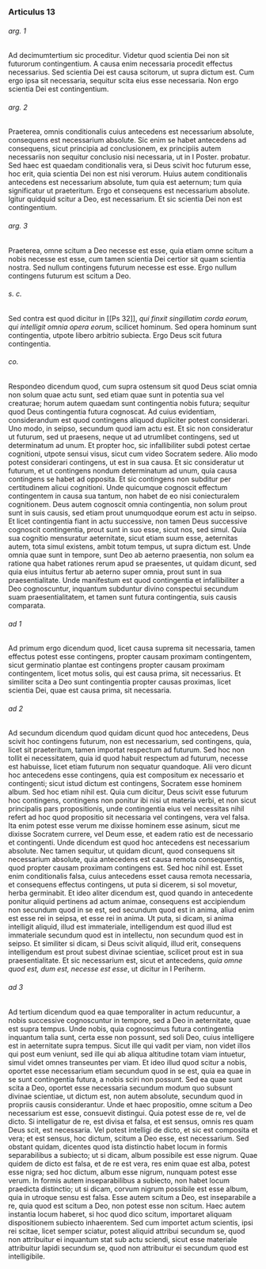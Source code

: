 ### Articulus 13

###### arg. 1
Ad decimumtertium sic proceditur. Videtur quod scientia Dei non sit futurorum contingentium. A causa enim necessaria procedit effectus necessarius. Sed scientia Dei est causa scitorum, ut supra dictum est. Cum ergo ipsa sit necessaria, sequitur scita eius esse necessaria. Non ergo scientia Dei est contingentium.

###### arg. 2
Praeterea, omnis conditionalis cuius antecedens est necessarium absolute, consequens est necessarium absolute. Sic enim se habet antecedens ad consequens, sicut principia ad conclusionem, ex principiis autem necessariis non sequitur conclusio nisi necessaria, ut in I Poster. probatur. Sed haec est quaedam conditionalis vera, si Deus scivit hoc futurum esse, hoc erit, quia scientia Dei non est nisi verorum. Huius autem conditionalis antecedens est necessarium absolute, tum quia est aeternum; tum quia significatur ut praeteritum. Ergo et consequens est necessarium absolute. Igitur quidquid scitur a Deo, est necessarium. Et sic scientia Dei non est contingentium.

###### arg. 3
Praeterea, omne scitum a Deo necesse est esse, quia etiam omne scitum a nobis necesse est esse, cum tamen scientia Dei certior sit quam scientia nostra. Sed nullum contingens futurum necesse est esse. Ergo nullum contingens futurum est scitum a Deo.

###### s. c.
Sed contra est quod dicitur in [[Ps 32]], *qui finxit singillatim corda eorum, qui intelligit omnia opera eorum*, scilicet hominum. Sed opera hominum sunt contingentia, utpote libero arbitrio subiecta. Ergo Deus scit futura contingentia.

###### co.
Respondeo dicendum quod, cum supra ostensum sit quod Deus sciat omnia non solum quae actu sunt, sed etiam quae sunt in potentia sua vel creaturae; horum autem quaedam sunt contingentia nobis futura; sequitur quod Deus contingentia futura cognoscat. Ad cuius evidentiam, considerandum est quod contingens aliquod dupliciter potest considerari. Uno modo, in seipso, secundum quod iam actu est. Et sic non consideratur ut futurum, sed ut praesens, neque ut ad utrumlibet contingens, sed ut determinatum ad unum. Et propter hoc, sic infallibiliter subdi potest certae cognitioni, utpote sensui visus, sicut cum video Socratem sedere. Alio modo potest considerari contingens, ut est in sua causa. Et sic consideratur ut futurum, et ut contingens nondum determinatum ad unum, quia causa contingens se habet ad opposita. Et sic contingens non subditur per certitudinem alicui cognitioni. Unde quicumque cognoscit effectum contingentem in causa sua tantum, non habet de eo nisi coniecturalem cognitionem. Deus autem cognoscit omnia contingentia, non solum prout sunt in suis causis, sed etiam prout unumquodque eorum est actu in seipso. Et licet contingentia fiant in actu successive, non tamen Deus successive cognoscit contingentia, prout sunt in suo esse, sicut nos, sed simul. Quia sua cognitio mensuratur aeternitate, sicut etiam suum esse, aeternitas autem, tota simul existens, ambit totum tempus, ut supra dictum est. Unde omnia quae sunt in tempore, sunt Deo ab aeterno praesentia, non solum ea ratione qua habet rationes rerum apud se praesentes, ut quidam dicunt, sed quia eius intuitus fertur ab aeterno super omnia, prout sunt in sua praesentialitate. Unde manifestum est quod contingentia et infallibiliter a Deo cognoscuntur, inquantum subduntur divino conspectui secundum suam praesentialitatem, et tamen sunt futura contingentia, suis causis comparata.

###### ad 1
Ad primum ergo dicendum quod, licet causa suprema sit necessaria, tamen effectus potest esse contingens, propter causam proximam contingentem, sicut germinatio plantae est contingens propter causam proximam contingentem, licet motus solis, qui est causa prima, sit necessarius. Et similiter scita a Deo sunt contingentia propter causas proximas, licet scientia Dei, quae est causa prima, sit necessaria.

###### ad 2
Ad secundum dicendum quod quidam dicunt quod hoc antecedens, Deus scivit hoc contingens futurum, non est necessarium, sed contingens, quia, licet sit praeteritum, tamen importat respectum ad futurum. Sed hoc non tollit ei necessitatem, quia id quod habuit respectum ad futurum, necesse est habuisse, licet etiam futurum non sequatur quandoque. Alii vero dicunt hoc antecedens esse contingens, quia est compositum ex necessario et contingenti; sicut istud dictum est contingens, Socratem esse hominem album. Sed hoc etiam nihil est. Quia cum dicitur, Deus scivit esse futurum hoc contingens, contingens non ponitur ibi nisi ut materia verbi, et non sicut principalis pars propositionis, unde contingentia eius vel necessitas nihil refert ad hoc quod propositio sit necessaria vel contingens, vera vel falsa. Ita enim potest esse verum me dixisse hominem esse asinum, sicut me dixisse Socratem currere, vel Deum esse, et eadem ratio est de necessario et contingenti. Unde dicendum est quod hoc antecedens est necessarium absolute. Nec tamen sequitur, ut quidam dicunt, quod consequens sit necessarium absolute, quia antecedens est causa remota consequentis, quod propter causam proximam contingens est. Sed hoc nihil est. Esset enim conditionalis falsa, cuius antecedens esset causa remota necessaria, et consequens effectus contingens, ut puta si dicerem, si sol movetur, herba germinabit. Et ideo aliter dicendum est, quod quando in antecedente ponitur aliquid pertinens ad actum animae, consequens est accipiendum non secundum quod in se est, sed secundum quod est in anima, aliud enim est esse rei in seipsa, et esse rei in anima. Ut puta, si dicam, si anima intelligit aliquid, illud est immateriale, intelligendum est quod illud est immateriale secundum quod est in intellectu, non secundum quod est in seipso. Et similiter si dicam, si Deus scivit aliquid, illud erit, consequens intelligendum est prout subest divinae scientiae, scilicet prout est in sua praesentialitate. Et sic necessarium est, sicut et antecedens, *quia omne quod est, dum est, necesse est esse*, ut dicitur in I Periherm.

###### ad 3
Ad tertium dicendum quod ea quae temporaliter in actum reducuntur, a nobis successive cognoscuntur in tempore, sed a Deo in aeternitate, quae est supra tempus. Unde nobis, quia cognoscimus futura contingentia inquantum talia sunt, certa esse non possunt, sed soli Deo, cuius intelligere est in aeternitate supra tempus. Sicut ille qui vadit per viam, non videt illos qui post eum veniunt, sed ille qui ab aliqua altitudine totam viam intuetur, simul videt omnes transeuntes per viam. Et ideo illud quod scitur a nobis, oportet esse necessarium etiam secundum quod in se est, quia ea quae in se sunt contingentia futura, a nobis sciri non possunt. Sed ea quae sunt scita a Deo, oportet esse necessaria secundum modum quo subsunt divinae scientiae, ut dictum est, non autem absolute, secundum quod in propriis causis considerantur. Unde et haec propositio, omne scitum a Deo necessarium est esse, consuevit distingui. Quia potest esse de re, vel de dicto. Si intelligatur de re, est divisa et falsa, et est sensus, omnis res quam Deus scit, est necessaria. Vel potest intelligi de dicto, et sic est composita et vera; et est sensus, hoc dictum, scitum a Deo esse, est necessarium. Sed obstant quidam, dicentes quod ista distinctio habet locum in formis separabilibus a subiecto; ut si dicam, album possibile est esse nigrum. Quae quidem de dicto est falsa, et de re est vera, res enim quae est alba, potest esse nigra; sed hoc dictum, album esse nigrum, nunquam potest esse verum. In formis autem inseparabilibus a subiecto, non habet locum praedicta distinctio; ut si dicam, corvum nigrum possibile est esse album, quia in utroque sensu est falsa. Esse autem scitum a Deo, est inseparabile a re, quia quod est scitum a Deo, non potest esse non scitum. Haec autem instantia locum haberet, si hoc quod dico scitum, importaret aliquam dispositionem subiecto inhaerentem. Sed cum importet actum scientis, ipsi rei scitae, licet semper sciatur, potest aliquid attribui secundum se, quod non attribuitur ei inquantum stat sub actu sciendi, sicut esse materiale attribuitur lapidi secundum se, quod non attribuitur ei secundum quod est intelligibile.

